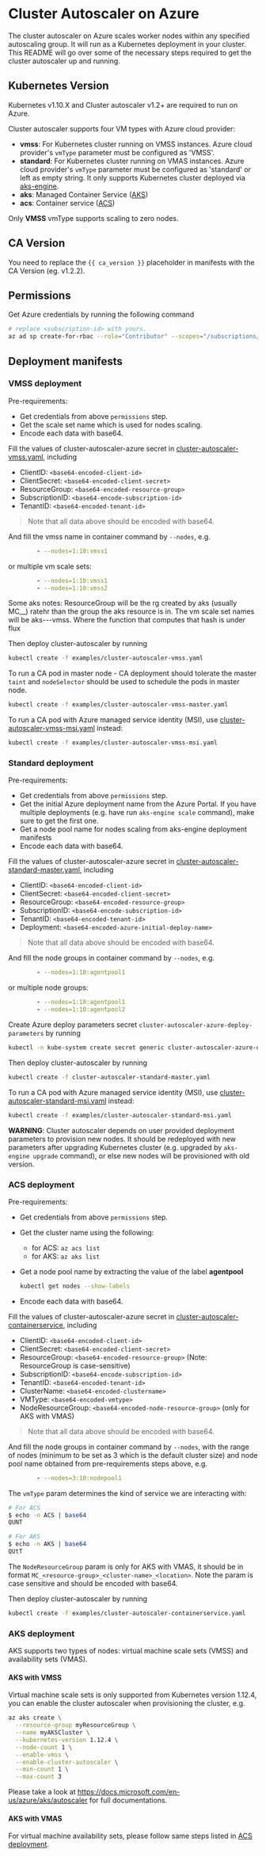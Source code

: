 # Cluster Autoscaler on Azure

The cluster autoscaler on Azure scales worker nodes within any specified autoscaling group. It will run as a Kubernetes deployment in your cluster. This README will go over some of the necessary steps required to get the cluster autoscaler up and running.

## Kubernetes Version

Kubernetes v1.10.X and Cluster autoscaler v1.2+  are required to run on Azure.

Cluster autoscaler supports four VM types with Azure cloud provider:

- **vmss**: For Kubernetes cluster running on VMSS instances. Azure cloud provider's `vmType` parameter must be configured as 'VMSS'.
- **standard**: For Kubernetes cluster running on VMAS instances. Azure cloud provider's `vmType` parameter must be configured as 'standard' or left as empty string. It only supports Kubernetes cluster deployed via [aks-engine](https://github.com/Azure/aks-engine).
- **aks**: Managed Container Service ([AKS](https://docs.microsoft.com/en-us/azure/aks/))
- **acs**: Container service ([ACS](https://docs.microsoft.com/en-us/azure/container-service/kubernetes/container-service-intro-kubernetes))

Only **VMSS** vmType supports scaling to zero nodes.

## CA Version

You need to replace the `{{ ca_version }}` placeholder in manifests with the CA Version (eg. v1.2.2).

## Permissions

Get Azure credentials by running the following command

```sh
# replace <subscription-id> with yours.
az ad sp create-for-rbac --role="Contributor" --scopes="/subscriptions/<subscription-id>" --output json
```

## Deployment manifests

### VMSS deployment

Pre-requirements:

- Get credentials from above `permissions` step.
- Get the scale set name which is used for nodes scaling.
- Encode each data with base64.

Fill the values of cluster-autoscaler-azure secret in [cluster-autoscaler-vmss.yaml](examples/cluster-autoscaler-vmss.yaml), including

- ClientID: `<base64-encoded-client-id>`
- ClientSecret: `<base64-encoded-client-secret>`
- ResourceGroup: `<base64-encoded-resource-group>` 
- SubscriptionID: `<base64-encode-subscription-id>`
- TenantID: `<base64-encoded-tenant-id>`

> Note that all data above should be encoded with base64.

And fill the vmss name in container command by `--nodes`, e.g.

```yaml
        - --nodes=1:10:vmss1
```

or multiple vm scale sets:

```yaml
        - --nodes=1:10:vmss1
        - --nodes=1:10:vmss2
```

Some aks notes: ResourceGroup will be the rg created by aks (usually MC_<cluster>_<region>) ratehr than the group the aks resource is in. The vm scale set names will be aks-<nodepool>-<hash>-vmss. Where the function that computes that hash is under flux

Then deploy cluster-autoscaler by running

```sh
kubectl create -f examples/cluster-autoscaler-vmss.yaml
```

To run a CA pod in master node - CA deployment should tolerate the master `taint` and `nodeSelector` should be used to schedule the pods in master node.

```sh
kubectl create -f examples/cluster-autoscaler-vmss-master.yaml
```

To run a CA pod with Azure managed service identity (MSI), use [cluster-autoscaler-vmss-msi.yaml](examples/cluster-autoscaler-vmss-msi.yaml) instead:

```sh
kubectl create -f examples/cluster-autoscaler-vmss-msi.yaml
```

### Standard deployment

Pre-requirements:

- Get credentials from above `permissions` step.
- Get the initial Azure deployment name from the Azure Portal. If you have multiple deployments (e.g. have run `aks-engine scale` command), make sure to get the first one.
- Get a node pool name for nodes scaling from aks-engine deployment manifests
- Encode each data with base64.

Fill the values of cluster-autoscaler-azure secret in [cluster-autoscaler-standard-master.yaml](examples/cluster-autoscaler-standard-master.yaml), including

- ClientID: `<base64-encoded-client-id>`
- ClientSecret: `<base64-encoded-client-secret>`
- ResourceGroup: `<base64-encoded-resource-group>`
- SubscriptionID: `<base64-encode-subscription-id>`
- TenantID: `<base64-encoded-tenant-id>`
- Deployment: `<base64-encoded-azure-initial-deploy-name>`

> Note that all data above should be encoded with base64.

And fill the node groups in container command by `--nodes`, e.g.

```yaml
        - --nodes=1:10:agentpool1
```

or multiple node groups:

```yaml
        - --nodes=1:10:agentpool1
        - --nodes=1:10:agentpool2
```

Create Azure deploy parameters secret `cluster-autoscaler-azure-deploy-parameters` by running

```sh
kubectl -n kube-system create secret generic cluster-autoscaler-azure-deploy-parameters --from-file=deploy-parameters=./_output/<your-output-path>/azuredeploy.parameters.json
```

Then deploy cluster-autoscaler by running

```sh
kubectl create -f cluster-autoscaler-standard-master.yaml
```

To run a CA pod with Azure managed service identity (MSI), use [cluster-autoscaler-standard-msi.yaml](examples/cluster-autoscaler-standard-msi.yaml) instead:

```sh
kubectl create -f examples/cluster-autoscaler-standard-msi.yaml
```

**WARNING**: Cluster autoscaler depends on user provided deployment parameters to provision new nodes. It should be redeployed with new parameters after upgrading Kubernetes cluster (e.g. upgraded by `aks-engine upgrade` command), or else new nodes will be provisioned with old version.

### ACS deployment

Pre-requirements:

- Get credentials from above `permissions` step.
- Get the cluster name using the following:
  - for ACS: `az acs list`
  - for AKS: `az aks list`

- Get a node pool name by extracting the value of the label **agentpool**

  ```sh
  kubectl get nodes --show-labels
  ```

- Encode each data with base64.

Fill the values of cluster-autoscaler-azure secret in [cluster-autoscaler-containerservice](examples/cluster-autoscaler-containerservice.yaml), including

- ClientID: `<base64-encoded-client-id>`
- ClientSecret: `<base64-encoded-client-secret>`
- ResourceGroup: `<base64-encoded-resource-group>` (Note: ResourceGroup is case-sensitive)
- SubscriptionID: `<base64-encode-subscription-id>`
- TenantID: `<base64-encoded-tenant-id>`
- ClusterName: `<base64-encoded-clustername>`
- VMType: `<base64-encoded-vmtype>`
- NodeResourceGroup: `<base64-encoded-node-resource-group>` (only for AKS with VMAS)

> Note that all data above should be encoded with base64.

And fill the node groups in container command by `--nodes`, with the range of nodes (minimum to be set as 3 which is the default cluster size) and node pool name obtained from pre-requirements steps above, e.g.

```yaml
        - --nodes=3:10:nodepool1
```

The `vmType` param determines the kind of service we are interacting with:

```sh
# For ACS
$ echo -n ACS | base64
QUNT

# For AKS
$ echo -n AKS | base64
QUtT
```

The `NodeResourceGroup` param is only for AKS with VMAS, it should be in format `MC_<resource-group>_<cluster-name>_<location>`. Note the param is case sensitive and should be encoded with base64.

Then deploy cluster-autoscaler by running

```sh
kubectl create -f examples/cluster-autoscaler-containerservice.yaml
```

### AKS deployment

AKS supports two types of nodes: virtual machine scale sets (VMSS) and availability sets (VMAS).

#### AKS with VMSS

Virtual machine scale sets is only supported from Kubernetes version 1.12.4, you can enable the cluster autoscaler when provisioning the cluster, e.g.

```sh
az aks create \
  --resource-group myResourceGroup \
  --name myAKSCluster \
  --kubernetes-version 1.12.4 \
  --node-count 1 \
  --enable-vmss \
  --enable-cluster-autoscaler \
  --min-count 1 \
  --max-count 3
```

Please take a look at https://docs.microsoft.com/en-us/azure/aks/autoscaler for full documentations.

#### AKS with VMAS

For virtual machine availability sets, please follow same steps listed in [ACS deployment](#acs-deployment).
